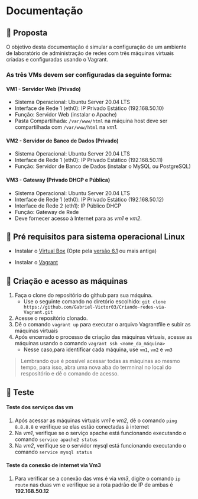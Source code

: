 # Documentação
## 📰 Proposta

O objetivo desta documentação é simular a configuração de um ambiente de laboratório de administração de redes com três máquinas virtuais criadas e configuradas usando o Vagrant.
### As três VMs devem ser configuradas da seguinte forma:

####   VM1 - Servidor Web (Privado)
- Sistema Operacional: Ubuntu Server 20.04 LTS
- Interface de Rede 1 (eth0): IP Privado Estático (192.168.50.10)
- Função: Servidor Web (instalar o Apache)
- Pasta Compartilhada: `/var/www/html` na máquina host deve ser compartilhada com
`/var/www/html` na *vm1*.

#### VM2 - Servidor de Banco de Dados (Privado)
- Sistema Operacional: Ubuntu Server 20.04 LTS
- Interface de Rede 1 (eth0): IP Privado Estático (192.168.50.11)
- Função: Servidor de Banco de Dados (instalar o MySQL ou PostgreSQL)

#### VM3 - Gateway (Privado DHCP e Pública)
- Sistema Operacional: Ubuntu Server 20.04 LTS
- Interface de Rede 1 (eth0): IP Privado Estático (192.168.50.12)
- Interface de Rede 2 (eth1): IP Público DHCP
- Função: Gateway de Rede
- Deve fornecer acesso à Internet para as *vm1* e *vm2*.

## 📎 Pré requisitos para sistema operacional Linux
* Instalar o [Virtual Box](https://virtualbox.org/) (Opte pela [versão 6.1](https://www.virtualbox.org/wiki/Download_Old_Builds_6_1) ou mais antiga) 
  
* Instalar o [Vagrant](https://developer.hashicorp.com/vagrant/downloads?product_intent=vagrant)
    
## 🔑 Criação e acesso as máquinas
1) Faça o clone do repositório do github para sua máquina.
   - Use o seguinte comando no diretório escolhido: `git clone https://github.com/Gabriel-Victor03/Criando-redes-via-Vagrant.git`
2) Acesse o repositório clonado.
3) Dê o comando `vagrant up` para executar o arquivo Vagrantfile e subir as máquinas virtuais
4) Após encerrado o processo de criação das máquinas virtuais, acesse as máquinas usando o comando `vagrant ssh <nome_da_máquina>`
   - Nesse caso,para identificar cada máquina, use `vm1`, `vm2` e `vm3`
> Lembrando que é possível acessar todas as máquinas ao mesmo tempo, para isso, abra uma nova aba do termninal no local do respositório e dê o comando de acesso.
    
## 📶 Teste
#### Teste dos serviços das vm
1) Após acessar as máquinas virtuais *vm1* e *vm2*, dê o comando `ping 8.8.8.8` e verifique se elas estão conectadas à internet
2) Na *vm1*, verifique se o serviço apache está funcionando executando o comando `service apache2 status`
3) Na *vm2*, verifique se o servidor mysql está funcionando executando o comando `service mysql status` 
#### Teste da conexão de internet via Vm3
1) Para verificar se a conexão das vms é via *vm3*, digite o comando `ip route` nas duas vm e verifique se a rota padrão de IP de ambas é **192.168.50.12**
